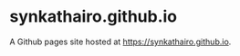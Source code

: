 # synkathairo.github.io
A Github pages site hosted at https://synkathairo.github.io. 

<!--[2021-11-11](https://synkathairo.github.io/2021-11-11)-->
